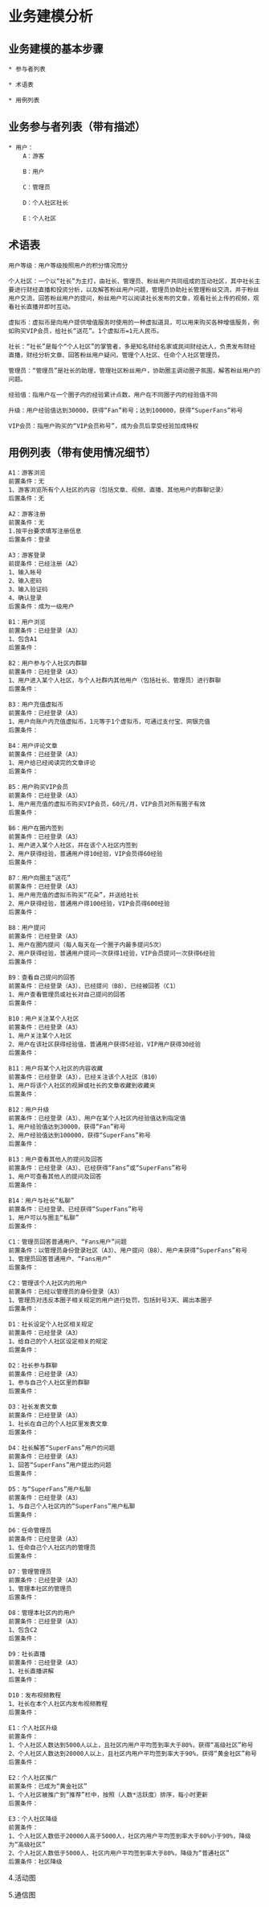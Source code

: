 ﻿# 业务建模分析

## 业务建模的基本步骤

	* 参与者列表

	* 术语表

	* 用例列表

## 业务参与者列表（带有描述）

	* 用户：
		A：游客

		B：用户

		C：管理员

		D：个人社区社长

		E：个人社区

## 术语表

	用户等级：用户等级按照用户的积分情况而分
		
	个人社区：一个以“社长”为主打，由社长、管理员、粉丝用户共同组成的互动社区，其中社长主要进行财经直播和投资分析，以及解答粉丝用户问题，管理员协助社长管理粉丝交流，并于粉丝用户交流，回答粉丝用户的提问，粉丝用户可以阅读社长发布的文章，观看社长上传的视频，观看社长直播并即时互动。

	虚拟币：虚拟币是向用户提供增值服务时使用的一种虚拟道具，可以用来购买各种增值服务，例如购买VIP会员，给社长“送花”。1个虚拟币=1元人民币。

	社长：“社长”是每个“个人社区”的掌管者，多是知名财经名家或民间财经达人，负责发布财经直播，财经分析文章、回答粉丝用户疑问，管理个人社区、任命个人社区管理员。

	管理员：“管理员”是社长的助理，管理社区粉丝用户，协助圈主调动圈子氛围，解答粉丝用户的问题。

	经验值：指用户在一个圈子内的经验累计点数，用户在不同圈子内的经验值不同

	升级：用户经验值达到30000，获得“Fan”称号；达到100000，获得“SuperFans”称号

	VIP会员：指用户购买的“VIP会员称号”，成为会员后享受经验加成特权

## 用例列表（带有使用情况细节）
	
	A1：游客浏览
	前置条件：无
	1、游客浏览所有个人社区的内容（包括文章、视频、直播、其他用户的群聊记录）
	后置条件：无

	A2：游客注册
	前置条件：无
	1.按平台要求填写注册信息
	后置条件：登录

	A3：游客登录
	前提条件：已经注册（A2）
	1、输入帐号
	2、输入密码
	3、输入验证码
	4、确认登录
	后置条件：成为一级用户

	B1：用户浏览
	前置条件：已经登录（A3）
	1、包含A1
	后置条件：
	
	B2：用户参与个人社区内群聊
	前置条件：已经登录（A3）
	1、用户进入某个人社区，与个人社群内其他用户（包括社长、管理员）进行群聊
	后置条件：
	
	B3：用户充值虚拟币
	前置条件：已经登录（A3）
	1、用户向账户内充值虚拟币，1元等于1个虚拟币，可通过支付宝、网银充值
	后置条件：

	B4：用户评论文章
	前置条件：已经登录（A3）
	1、用户给已经阅读完的文章评论
	后置条件：
	
	B5：用户购买VIP会员
	前置条件：已经登录（A3）
	1、用户用充值的虚拟币购买VIP会员，60元/月，VIP会员对所有圈子有效
	后置条件：

	B6：用户在圈内签到
	前置条件：已经登录（A3）
	1、用户进入某个人社区，并在该个人社区内签到
	2、用户获得经验，普通用户得10经验，VIP会员得60经验
	后置条件：

	B7：用户向圈主“送花”
	前置条件：已经登录（A3）
	1、用户用充值的虚拟币购买“花朵”，并送给社长
	2、用户获得经验，普通用户得100经验，VIP会员得600经验
	后置条件：

	B8：用户提问
	前置条件：已经登录（A3）
	1、用户在圈内提问（每人每天在一个圈子内最多提问5次）
	2、用户获得经验，普通用户提问一次获得1经验，VIP会员提问一次获得6经验
	后置条件：
	
	B9：查看自己提问的回答
	前置条件：已经登录（A3）、已经提问（B8）、已经被回答（C1）
	1、用户查看管理员或社长对自己提问的回答
	后置条件：

	B10：用户关注某个人社区
	前置条件：已经登录（A3）
	1、用户关注某个人社区
	2、用户在该社区获得经验值，普通用户获得5经验，VIP用户获得30经验
	后置条件：

	B11：用户将某个人社区的内容收藏
	前置条件：已经登录（A3），已经关注该个人社区（B10）
	1、用户将该个人社区的视屏或社长的文章收藏到收藏夹
	后置条件：

	B12：用户升级
	前置条件：已经登录（A3）、用户在某个人社区内经验值达到指定值
	1、用户经验值达到30000，获得“Fan”称号
	2、用户经验值达到100000，获得“SuperFans”称号
	后置条件：

	B13：用户查看其他人的提问及回答
	前置条件：已经登录（A3）、已经获得“Fans”或“SuperFans”称号
	1、用户可查看其他人的提问及回答
	后置条件：

	B14：用户与社长“私聊”
	前置条件：已经登录、已经获得“SuperFans”称号
	1、用户可以与圈主“私聊”
	后置条件：

	C1：管理员回答普通用户、“Fans用户”问题
	前置条件：以管理员身份登录社区（A3）、用户提问（B8）、用户未获得“SuperFans”称号
	1、管理员回答普通用户、“Fans用户”
	后置条件：

	C2：管理该个人社区内的用户
	前置条件：已经以管理员的身份登录（A3）
	1、管理员对违反本圈子相关规定的用户进行处罚，包括封号3天、踢出本圈子
	后置条件：
	
	D1：社长设定个人社区相关规定
	前置条件：已经登录（A3）
	1、给自己的个人社区设定相关的规定
	后置条件：

	D2：社长参与群聊
	前置条件：已经登录（A3）
	1、参与自己个人社区里的群聊
	后置条件：

	D3：社长发表文章
	前置条件：已经登录（A3）
	1、社长在自己的个人社区里发表文章
	后置条件：

	D4：社长解答“SuperFans”用户的问题
	前置条件：已经登录（A3）
	1、回答“SuperFans”用户提出的问题
	后置条件：
	
	D5：与“SuperFans”用户私聊
	前置条件：已经登录（A3）
	1、与自己个人社区内的“SuperFans”用户私聊
	后置条件：
	
	D6：任命管理员
	前置条件：已经登录（A3）
	1、任命自己个人社区内的管理员
	后置条件：

	D7：管理管理员
	前置条件：已经登录（A3）
	1、管理本社区的管理员
	后置条件：

	D8：管理本社区内的用户
	前置条件：已经登录（A3）
	1、包含C2
	后置条件：

	D9：社长直播
	前置条件：已经登录（A3）
	1、社长直播讲解
	后置条件：

	D10：发布视频教程
	1、社长在本个人社区内发布视频教程
	后置条件：

	E1：个人社区升级
	前置条件：
	1、个人社区人数达到5000人以上，且社区内用户平均签到率大于80%，获得“高级社区”称号
	2、个人社区人数达到20000人以上，且社区内用户平均签到率大于90%，获得“黄金社区”称号
	后置条件：

	E2：个人社区推广
	前置条件：已成为“黄金社区”
	1、个人社区被推广到“推荐”栏中，按照（人数*活跃度）排序，每小时更新
	后置条件：

	E3：个人社区降级
	前置条件：
	1、个人社区人数低于20000人高于5000人，社区内用户平均签到率大于80%小于90%，降级为“高级社区”
	2、个人社区人数低于5000人，社区内用户平均签到率大于80%，降级为“普通社区”
	后置条件：社区降级

4.活动图

5.通信图
